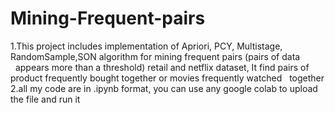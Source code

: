 # Mining-Frequent-pairs
<p>1.This project includes implementation of Apriori, PCY, Multistage, RandomSample,SON algorithm for mining frequent pairs (pairs of data &nbsp;&nbsp;appears more than a threshold) retail and netflix dataset, It find pairs of product frequently bought together or movies frequently watched &nbsp;&nbsp;together<br>
2.all my code are in .ipynb format, you can use any google colab to upload the file and run it<br></p>
  
